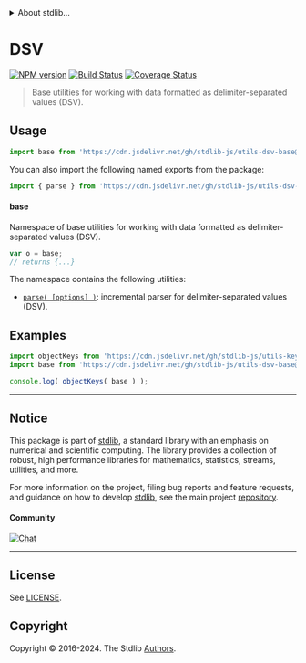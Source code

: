 <!--

@license Apache-2.0

Copyright (c) 2022 The Stdlib Authors.

Licensed under the Apache License, Version 2.0 (the "License");
you may not use this file except in compliance with the License.
You may obtain a copy of the License at

   http://www.apache.org/licenses/LICENSE-2.0

Unless required by applicable law or agreed to in writing, software
distributed under the License is distributed on an "AS IS" BASIS,
WITHOUT WARRANTIES OR CONDITIONS OF ANY KIND, either express or implied.
See the License for the specific language governing permissions and
limitations under the License.

-->


<details>
  <summary>
    About stdlib...
  </summary>
  <p>We believe in a future in which the web is a preferred environment for numerical computation. To help realize this future, we've built stdlib. stdlib is a standard library, with an emphasis on numerical and scientific computation, written in JavaScript (and C) for execution in browsers and in Node.js.</p>
  <p>The library is fully decomposable, being architected in such a way that you can swap out and mix and match APIs and functionality to cater to your exact preferences and use cases.</p>
  <p>When you use stdlib, you can be absolutely certain that you are using the most thorough, rigorous, well-written, studied, documented, tested, measured, and high-quality code out there.</p>
  <p>To join us in bringing numerical computing to the web, get started by checking us out on <a href="https://github.com/stdlib-js/stdlib">GitHub</a>, and please consider <a href="https://opencollective.com/stdlib">financially supporting stdlib</a>. We greatly appreciate your continued support!</p>
</details>

# DSV

[![NPM version][npm-image]][npm-url] [![Build Status][test-image]][test-url] [![Coverage Status][coverage-image]][coverage-url] <!-- [![dependencies][dependencies-image]][dependencies-url] -->

> Base utilities for working with data formatted as delimiter-separated values (DSV).



<section class="usage">

## Usage

```javascript
import base from 'https://cdn.jsdelivr.net/gh/stdlib-js/utils-dsv-base@deno/mod.js';
```

You can also import the following named exports from the package:

```javascript
import { parse } from 'https://cdn.jsdelivr.net/gh/stdlib-js/utils-dsv-base@deno/mod.js';
```

#### base

Namespace of base utilities for working with data formatted as delimiter-separated values (DSV).

```javascript
var o = base;
// returns {...}
```

The namespace contains the following utilities:

<!-- <toc pattern="*"> -->

<div class="namespace-toc">

-   <span class="signature">[`parse( [options] )`][@stdlib/utils/dsv/base/parse]</span><span class="delimiter">: </span><span class="description">incremental parser for delimiter-separated values (DSV).</span>

</div>

<!-- </toc> -->

</section>

<!-- /.usage -->

<section class="examples">

## Examples

<!-- TODO: better examples -->

<!-- eslint no-undef: "error" -->

```javascript
import objectKeys from 'https://cdn.jsdelivr.net/gh/stdlib-js/utils-keys@deno/mod.js';
import base from 'https://cdn.jsdelivr.net/gh/stdlib-js/utils-dsv-base@deno/mod.js';

console.log( objectKeys( base ) );
```

</section>

<!-- /.examples -->

<!-- Section for related `stdlib` packages. Do not manually edit this section, as it is automatically populated. -->

<section class="related">

</section>

<!-- /.related -->

<!-- Section for all links. Make sure to keep an empty line after the `section` element and another before the `/section` close. -->


<section class="main-repo" >

* * *

## Notice

This package is part of [stdlib][stdlib], a standard library with an emphasis on numerical and scientific computing. The library provides a collection of robust, high performance libraries for mathematics, statistics, streams, utilities, and more.

For more information on the project, filing bug reports and feature requests, and guidance on how to develop [stdlib][stdlib], see the main project [repository][stdlib].

#### Community

[![Chat][chat-image]][chat-url]

---

## License

See [LICENSE][stdlib-license].


## Copyright

Copyright &copy; 2016-2024. The Stdlib [Authors][stdlib-authors].

</section>

<!-- /.stdlib -->

<!-- Section for all links. Make sure to keep an empty line after the `section` element and another before the `/section` close. -->

<section class="links">

[npm-image]: http://img.shields.io/npm/v/@stdlib/utils-dsv-base.svg
[npm-url]: https://npmjs.org/package/@stdlib/utils-dsv-base

[test-image]: https://github.com/stdlib-js/utils-dsv-base/actions/workflows/test.yml/badge.svg?branch=v0.2.0
[test-url]: https://github.com/stdlib-js/utils-dsv-base/actions/workflows/test.yml?query=branch:v0.2.0

[coverage-image]: https://img.shields.io/codecov/c/github/stdlib-js/utils-dsv-base/main.svg
[coverage-url]: https://codecov.io/github/stdlib-js/utils-dsv-base?branch=main

<!--

[dependencies-image]: https://img.shields.io/david/stdlib-js/utils-dsv-base.svg
[dependencies-url]: https://david-dm.org/stdlib-js/utils-dsv-base/main

-->

[chat-image]: https://img.shields.io/gitter/room/stdlib-js/stdlib.svg
[chat-url]: https://app.gitter.im/#/room/#stdlib-js_stdlib:gitter.im

[stdlib]: https://github.com/stdlib-js/stdlib

[stdlib-authors]: https://github.com/stdlib-js/stdlib/graphs/contributors

[umd]: https://github.com/umdjs/umd
[es-module]: https://developer.mozilla.org/en-US/docs/Web/JavaScript/Guide/Modules

[deno-url]: https://github.com/stdlib-js/utils-dsv-base/tree/deno
[deno-readme]: https://github.com/stdlib-js/utils-dsv-base/blob/deno/README.md
[umd-url]: https://github.com/stdlib-js/utils-dsv-base/tree/umd
[umd-readme]: https://github.com/stdlib-js/utils-dsv-base/blob/umd/README.md
[esm-url]: https://github.com/stdlib-js/utils-dsv-base/tree/esm
[esm-readme]: https://github.com/stdlib-js/utils-dsv-base/blob/esm/README.md
[branches-url]: https://github.com/stdlib-js/utils-dsv-base/blob/main/branches.md

[stdlib-license]: https://raw.githubusercontent.com/stdlib-js/utils-dsv-base/main/LICENSE

<!-- <toc-links> -->

[@stdlib/utils/dsv/base/parse]: https://github.com/stdlib-js/utils-dsv-base-parse/tree/deno

<!-- </toc-links> -->

</section>

<!-- /.links -->
